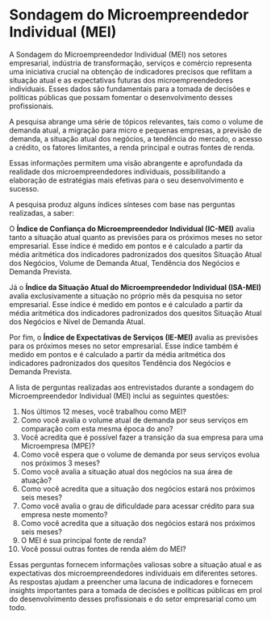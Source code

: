 # Sondagem do Microempreendedor Individual (MEI)

A Sondagem do Microempreendedor Individual (MEI) nos setores empresarial, indústria de transformação, serviços e comércio representa uma iniciativa crucial na obtenção de indicadores precisos que reflitam a situação atual e as expectativas futuras dos microempreendedores individuais. Esses dados são fundamentais para a tomada de decisões e políticas públicas que possam fomentar o desenvolvimento desses profissionais.

A pesquisa abrange uma série de tópicos relevantes, tais como o volume de demanda atual, a migração para micro e pequenas empresas, a previsão de demanda, a situação atual dos negócios, a tendência do mercado, o acesso a crédito, os fatores limitantes, a renda principal e outras fontes de renda. 

Essas informações permitem uma visão abrangente e aprofundada da realidade dos microempreendedores individuais, possibilitando a elaboração de estratégias mais efetivas para o seu desenvolvimento e sucesso.

A pesquisa produz alguns índices sínteses com base nas perguntas realizadas, a saber:

O **Índice de Confiança do Microempreendedor Individual (IC-MEI)** avalia tanto a situação atual quanto as previsões para os próximos meses no setor empresarial. Esse índice é medido em pontos e é calculado a partir da média aritmética dos indicadores padronizados dos quesitos Situação Atual dos Negócios, Volume de Demanda Atual, Tendência dos Negócios e Demanda Prevista.

Já o **Índice da Situação Atual do Microempreendedor Individual (ISA-MEI)** avalia exclusivamente a situação no próprio mês da pesquisa no setor empresarial. Esse índice é medido em pontos e é calculado a partir da média aritmética dos indicadores padronizados dos quesitos Situação Atual dos Negócios e Nível de Demanda Atual.

Por fim, o **Índice de Expectativas de Serviços (IE-MEI)** avalia as previsões para os próximos meses no setor empresarial. Esse índice também é medido em pontos e é calculado a partir da média aritmética dos indicadores padronizados dos quesitos Tendência dos Negócios e Demanda Prevista.

A lista de perguntas realizadas aos entrevistados durante a sondagem do Microempreendedor Individual (MEI) inclui as seguintes questões:

1. Nos últimos 12 meses, você trabalhou como MEI?
1. Como você avalia o volume atual de demanda por seus serviços em comparação com esta mesma época do ano?
2. Você acredita que é possível fazer a transição da sua empresa para uma Microempresa (MPE)?
3. Como você espera que o volume de demanda por seus serviços evolua nos próximos 3 meses?
4. Como você avalia a situação atual dos negócios na sua área de atuação?
5. Como você acredita que a situação dos negócios estará nos próximos seis meses?
6. Como você avalia o grau de dificuldade para acessar crédito para sua empresa neste momento?
7. Como você acredita que a situação dos negócios estará nos próximos seis meses?
8. O MEI é sua principal fonte de renda?
9. Você possui outras fontes de renda além do MEI?

Essas perguntas fornecem informações valiosas sobre a situação atual e as expectativas dos microempreendedores individuais em diferentes setores. As respostas ajudam a preencher uma lacuna de indicadores e fornecem insights importantes para a tomada de decisões e políticas públicas em prol do desenvolvimento desses profissionais e do setor empresarial como um todo.

